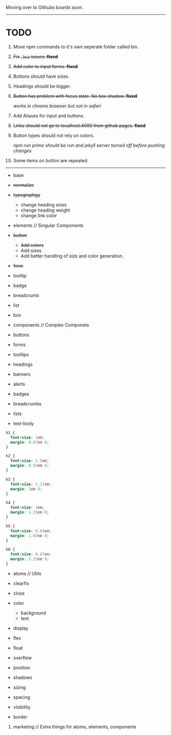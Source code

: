 Moving over to Githubs boards soon.

---

# TODO

1. Move npm commands to it's own seperate folder called bin.
2. ~~Fix `.box` issues. **fixed**~~
3. ~~Add color to input forms. **fixed**~~
4. Buttons should have sizes.
5. Headings should be bigger.
6. ~~Button has problem with focus state. No box shadow. **fixed**~~

   _works in chrome browser but not in safari_

7. Add Aliases for input and buttons.
8. ~~Links should not go to localhost:4000 from github pages. **fixed**~~
9. Button types should not rely on colors.

   _npm run prime should be run and jekyll server turned off before pushing changes_

10. Some items on button are repeated.

---

- base

- ~~normalize~~
- ~~typographgy~~

  - change heading sizes
  - change heading weight
  - change link color

- elements // Singular Components

- ~~button~~

  - ~~Add colors~~
  - Add sizes
  - Add better handling of size and color generation.

- ~~form~~

- tooltip
- badge
- breadcrumb
- list
- box

- components // Complex Componets

- buttons
- forms
- tooltips
- headings
- banners
- alerts
- badges
- breadcrumbs
- lists
- text-body

```css
h1 {
  font-size: 2em;
  margin: 0.67em 0;
}

h2 {
  font-size: 1.5em;
  margin: 0.83em 0;
}

h3 {
  font-size: 1.17em;
  margin: 1em 0;
}

h4 {
  font-size: 1em;
  margin: 1.33em 0;
}

h5 {
  font-size: 0.83em;
  margin: 1.67em 0;
}

h6 {
  font-size: 0.67em;
  margin: 2.33em 0;
}
```

- atoms // Utils

- clearfix
- close
- color

  - background
  - text

- display
- flex
- float
- overflow
- position
- shadows
- sizing
- spacing
- visibility
- border

1. marketing // Extra things for atoms, elements, components
